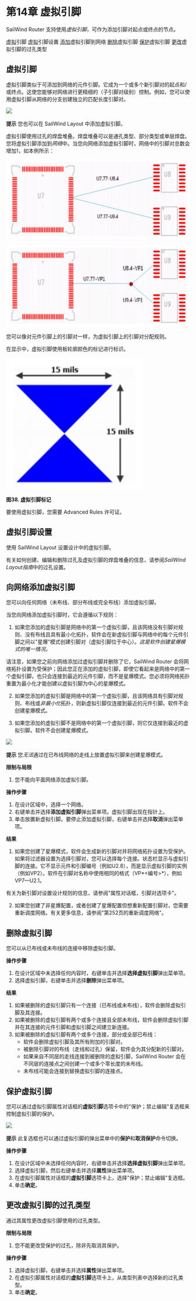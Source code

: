 # 第14章 虚拟引脚

SailWind Router 支持使用*虚拟引脚*，可作为添加引脚对起点或终点的节点。

[虚拟](#page-0-0)引脚 [虚拟](#page-2-0)引脚设置 [添加](#page-2-1)虚拟引脚到网络 [删除](#page-3-0)虚拟引脚 [保护](#page-4-0)虚拟引脚 [更改](#page-4-1)虚拟引脚的过孔类型

## 虚拟引脚

虚拟引脚类似于可添加到网络的元件引脚。它成为一个或多个新引脚对的起点和/或终点。这使您能够对网络进行更精细的（子引脚对级别）控制。例如，您可以使用虚拟引脚从网络的分支创建独立的匹配长度引脚对。

![](/router/guide/14/_page_0_Picture_5.jpeg)

**提示** 您也可以在 SailWind Layout 中添加虚拟引脚。

虚拟引脚使用过孔的焊盘堆叠。焊盘堆叠可以是通孔类型、部分类型或单层焊盘。您将虚拟引脚添加到*网络*中。当您向网络添加虚拟引脚时，网络中的引脚对总数会增加1，如本例所示：

![](/router/guide/14/_page_1_Figure_2.jpeg)

![](/router/guide/14/_page_1_Figure_4.jpeg)

您可以像对元件引脚上的引脚对一样，为虚拟引脚上的引脚对分配规则。

在显示中，虚拟引脚使用板轮廓颜色的标记进行标识。

![](/router/guide/14/_page_1_Figure_7.jpeg)

**图38. 虚拟引脚标记**

要使用虚拟引脚，您需要 Advanced Rules 许可证。

## 虚拟引脚设置

使用 SailWind Layout 设置设计中的虚拟引脚。

有关如何创建、编辑和删除过孔及虚拟引脚的焊盘堆叠的信息，请参阅*SailWind Layout指南*中的过孔设置。

## 向网络添加虚拟引脚

您可以向任何网络（未布线、部分布线或完全布线）添加虚拟引脚。

当您向网络添加虚拟引脚时，它会遵循以下规则：

1. 如果您添加的虚拟引脚是网络中的第一个虚拟引脚，且该网络没有引脚对规则、没有布线且具有最小化拓扑，软件会在新虚拟引脚与网络中的每个元件引脚之间以"星爆"模式创建引脚对（虚拟引脚位于中心）。*这是软件创建星爆模式的唯一情况。*

请注意，如果您之前向网络添加过虚拟引脚并删除了它，SailWind Router 会将网络拓扑设置为受保护；因此您正在添加的虚拟引脚，即使它看起来是网络中的第一个虚拟引脚，也只会连接到最近的元件引脚，而不是星爆模式。您必须将网络拓扑重置为最小化才能创建以虚拟引脚为中心的星爆模式。

2. 如果您添加的虚拟引脚是网络中的第一个虚拟引脚，且该网络具有引脚对规则、布线或*非最小化*拓扑，则新虚拟引脚仅连接到最近的元件引脚。软件不会创建星爆模式。

3. 如果您添加的虚拟引脚不是网络中的第一个虚拟引脚，则它仅连接到最近的虚拟引脚。软件不会创建星爆模式。

![](/router/guide/14/_page_2_Picture_12.jpeg)

**提示** 您*无法*通过在已布线网络的走线上放置虚拟引脚来创建星爆模式。

**限制与局限**

1. 您不能向平面网络添加虚拟引脚。

**操作步骤**

1. 在设计区域中，选择一个网络。
2. 右键单击并选择**添加虚拟引脚**弹出菜单项。虚拟引脚出现在指针上。
3. 单击放置新虚拟引脚。要停止添加虚拟引脚，右键单击并选择**取消**弹出菜单项。

**结果**

1. 如果您创建了星爆模式，软件会生成新的引脚对并将网络拓扑设置为受保护。如果将过滤器设置为选择引脚对，您可以选择每个连接。状态栏显示与虚拟引脚的连接。它不显示元件和引脚编号（例如U2.8），而是显示虚拟引脚的实例（例如VP2）。软件在引脚对名称中使用相同的格式（VP*<编号>*），例如VP7—U2.1。

有关为新引脚对设置设计规则的信息，请参阅"属性对话框，引脚对选项卡"。

2. 如果您创建了非星爆配置，或者创建了星爆配置但想重新配置引脚对，您需要重新调度网络。有关更多信息，请参阅"第252页的重新调度网络"。

## 删除虚拟引脚

您可以从已布线或未布线的连接中移除虚拟引脚。

**操作步骤**

1. 在设计区域中未选择任何内容时，右键单击并选择**选择虚拟引脚**弹出菜单项。
2. 选择虚拟引脚，右键单击并选择**删除**弹出菜单项。

**结果**

1. 如果被删除的虚拟引脚只有一个连接（已布线或未布线），软件会删除虚拟引脚及其连接。
2. 如果被删除的虚拟引脚有两个或多个连接且全部未布线，软件会删除虚拟引脚并在其连接的元件引脚和虚拟引脚之间建立新连接。
3. 如果被删除的虚拟引脚有两个或多个连接，部分或全部已布线：
   - 软件会删除虚拟引脚及其所有附加的引脚对。
   - 被删除引脚对的布线（走线和过孔）保留，软件会为其分配新的引脚对。
   - 如果来自不同层的走线连接到被删除的虚拟引脚，SailWind Router 会在不同层的连接点之间创建一个或多个零长度的未布线。
   - 未布线可能会连接到替换虚拟引脚的连接点。

## 保护虚拟引脚

您可以通过虚拟引脚属性对话框的**虚拟引脚**选项卡中的"保护；禁止编辑"复选框来控制虚拟引脚的保护。

![](/router/guide/14/_page_4_Picture_3.jpeg)

**提示** 此复选框也可以通过虚拟引脚的弹出菜单中的**保护**和**取消保护**命令切换。

**操作步骤**

1. 在设计区域中未选择任何内容时，右键单击并选择**选择虚拟引脚**弹出菜单项。
2. 选择虚拟引脚，然后右键单击并选择**属性**弹出菜单项。
3. 在虚拟引脚属性对话框的**虚拟引脚**选项卡上，选择"保护；禁止编辑"复选框。
4. 单击**确定**。

## 更改虚拟引脚的过孔类型

通过其属性更改虚拟引脚使用的过孔类型。

**限制与局限**

1. 您不能更改受保护的过孔，除非先取消其保护。

**操作步骤**

1. 选择虚拟引脚，右键单击并选择**属性**弹出菜单项。
2. 在虚拟引脚属性对话框的**虚拟引脚**选项卡上，从类型列表中选择新的过孔类型。
3. 单击**确定**。